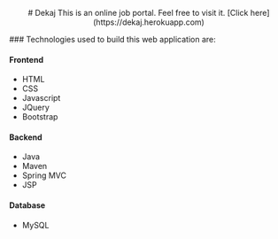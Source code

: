 <p align="center">
# Dekaj
This is an online job portal. Feel free to visit it. [Click here](https://dekaj.herokuapp.com)
</p>
### Technologies used to build this web application are:

#### Frontend
* HTML
* CSS
* Javascript
* JQuery
* Bootstrap
#### Backend
* Java
* Maven
* Spring MVC
* JSP
#### Database
* MySQL

